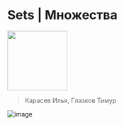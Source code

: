 # Sets | Множества
<img src="https://github.com/user-attachments/assets/f57852aa-b866-4a98-b1f2-5788c74bcd49" width="135" />

> Карасев Илья, Глазков Тимур

![image](https://github.com/user-attachments/assets/74dfc51e-f612-47a2-b62e-f618e8a97fe9)
